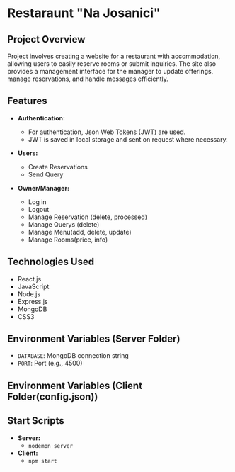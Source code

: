 # Restaraunt "Na Josanici"

## Project Overview

Project involves creating a website for a restaurant with accommodation, allowing users to easily reserve rooms or submit inquiries. The site also provides a management interface for the manager to update offerings, manage reservations, and handle messages efficiently.

## Features

- **Authentication:**
  - For authentication, Json Web Tokens (JWT) are used.
  - JWT is saved in local storage and sent on request where necessary.
- **Users:**
  - Create Reservations
  - Send Query
  
- **Owner/Manager:**
  - Log in
  - Logout
  - Manage Reservation (delete, processed)
  - Manage Querys (delete)
  - Manage Menu(add, delete, update)
  - Manage Rooms(price, info)

## Technologies Used

- React.js
- JavaScript
- Node.js
- Express.js
- MongoDB
- CSS3

## Environment Variables (Server Folder)

- `DATABASE`: MongoDB connection string  
- `PORT`: Port (e.g., 4500)

## Environment Variables (Client Folder(config.json))

## Start Scripts

- **Server:**
  - `nodemon server`
- **Client:**
  - `npm start`

